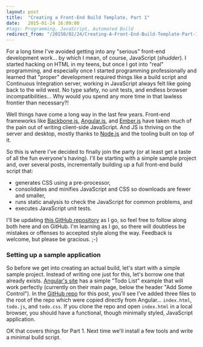 ```yaml
---
layout: post
title:  "Creating a Front-End Build Template, Part 1"
date:   2015-01-24 16:09:00
#tags: Programming, JavaScript, Automated Build 
redirect_from: "/20150/02/24/Creating-A-Front-End-Build-Template-Part-1/"
---
```


For a long time I've avoided getting into any "serious" front-end development work... by which I mean, of course, JavaScript (_shudder_). I started hacking on HTML in my teens, but once I got into "real" programming, and especially once I started programming professionally and learned that "proper" development required things like a build script and Continuous Integration server, working in JavaScript always felt like going back to the wild west. No type safety, no unit tests, and endless browser incompatibilities... Why would you spend any more time in that lawless frontier than necessary?!

Well things have come a long way in the last few years. Front-end frameworks like [Backbone.js], [Angular.js], and [Ember.js] have taken much of the pain out of writing client-side JavaScript. And JS is thriving on the server and desktop, mostly thanks to [Node.js] and the tooling built on top of it.

So this is where I've decided to finally join the party (or at least get a taste of all the fun everyone's having). I'll be starting with a simple sample project and, over several posts, incrementally building up a full front-end build script that:

* generates CSS using a pre-processor,
* consolidates and minifies JavaScript and CSS so downloads are fewer and smaller,
* runs static analysis to check the JavaScript for common problems, and
* executes JavaScript unit tests.

I'll be updating [this GitHub repository][GitHubRepo] as I go, so feel free to follow along both here and on GitHub. I'm learning as I go, so there will doubtless be mistakes or offenses to accepted style along the way. Feedback is welcome, but please be gracious. ;-)

### Setting up a sample application

So before we get into creating an actual build, let's start with a simple sample project. Instead of writing one just for this, let's borrow one that already exists. [Angular's site][Angular.js] has a simple "Todo List" example that will work perfectly (currently on their main page, below the header "Add Some Control"). In the [GitHub repo][GitHubRepo] for this post, you'll see I've added three files to the root of the repo which were copied directly from Angular... `index.html`, `todo.js`, and `todo.css`. If you clone the repo and open `index.html` in a local browser, you should have a functional, though minimally styled, JavaScript application.

OK that covers things for Part 1. Next time we'll install a few tools and write a minimal build script.

[Backbone.js]: http://backbonejs.org/
[Angular.js]: https://angularjs.org/
[Ember.js]: http://emberjs.com/
[Node.js]: http://nodejs.org/
[GitHubRepo]: https://github.com/nsauber/FrontEndBuildTemplate

